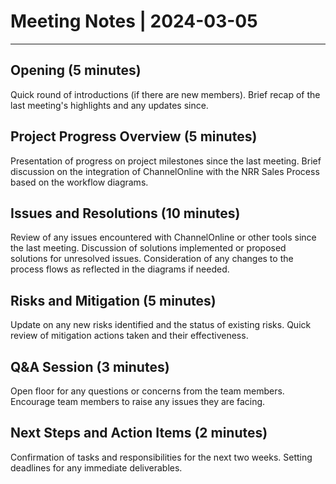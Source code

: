 # Meeting Notes | 2024-03-05
---
## Opening (5 minutes)
Quick round of introductions (if there are new members).
Brief recap of the last meeting's highlights and any updates since.

	
## Project Progress Overview (5 minutes)
Presentation of progress on project milestones since the last meeting.
Brief discussion on the integration of ChannelOnline with the NRR Sales Process based on the workflow diagrams.

## Issues and Resolutions (10 minutes)
Review of any issues encountered with ChannelOnline or other tools since the last meeting.
Discussion of solutions implemented or proposed solutions for unresolved issues.
Consideration of any changes to the process flows as reflected in the diagrams if needed.

## Risks and Mitigation (5 minutes)
Update on any new risks identified and the status of existing risks.
Quick review of mitigation actions taken and their effectiveness.

## Q&A Session (3 minutes)
Open floor for any questions or concerns from the team members.
Encourage team members to raise any issues they are facing.

## Next Steps and Action Items (2 minutes)
Confirmation of tasks and responsibilities for the next two weeks.
Setting deadlines for any immediate deliverables.